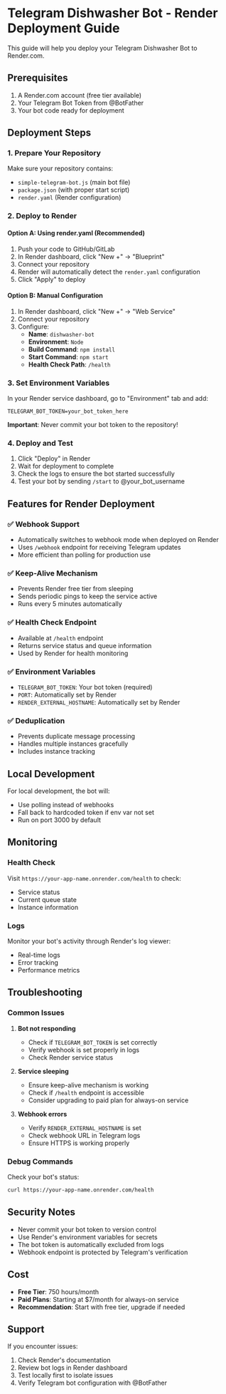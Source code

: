 # Telegram Dishwasher Bot - Render Deployment Guide

This guide will help you deploy your Telegram Dishwasher Bot to Render.com.

## Prerequisites

1. A Render.com account (free tier available)
2. Your Telegram Bot Token from @BotFather
3. Your bot code ready for deployment

## Deployment Steps

### 1. Prepare Your Repository

Make sure your repository contains:
- `simple-telegram-bot.js` (main bot file)
- `package.json` (with proper start script)
- `render.yaml` (Render configuration)

### 2. Deploy to Render

#### Option A: Using render.yaml (Recommended)

1. Push your code to GitHub/GitLab
2. In Render dashboard, click "New +" → "Blueprint"
3. Connect your repository
4. Render will automatically detect the `render.yaml` configuration
5. Click "Apply" to deploy

#### Option B: Manual Configuration

1. In Render dashboard, click "New +" → "Web Service"
2. Connect your repository
3. Configure:
   - **Name**: `dishwasher-bot`
   - **Environment**: `Node`
   - **Build Command**: `npm install`
   - **Start Command**: `npm start`
   - **Health Check Path**: `/health`

### 3. Set Environment Variables

In your Render service dashboard, go to "Environment" tab and add:

```
TELEGRAM_BOT_TOKEN=your_bot_token_here
```

**Important**: Never commit your bot token to the repository!

### 4. Deploy and Test

1. Click "Deploy" in Render
2. Wait for deployment to complete
3. Check the logs to ensure the bot started successfully
4. Test your bot by sending `/start` to @your_bot_username

## Features for Render Deployment

### ✅ Webhook Support
- Automatically switches to webhook mode when deployed on Render
- Uses `/webhook` endpoint for receiving Telegram updates
- More efficient than polling for production use

### ✅ Keep-Alive Mechanism
- Prevents Render free tier from sleeping
- Sends periodic pings to keep the service active
- Runs every 5 minutes automatically

### ✅ Health Check Endpoint
- Available at `/health` endpoint
- Returns service status and queue information
- Used by Render for health monitoring

### ✅ Environment Variables
- `TELEGRAM_BOT_TOKEN`: Your bot token (required)
- `PORT`: Automatically set by Render
- `RENDER_EXTERNAL_HOSTNAME`: Automatically set by Render

### ✅ Deduplication
- Prevents duplicate message processing
- Handles multiple instances gracefully
- Includes instance tracking

## Local Development

For local development, the bot will:
- Use polling instead of webhooks
- Fall back to hardcoded token if env var not set
- Run on port 3000 by default

## Monitoring

### Health Check
Visit `https://your-app-name.onrender.com/health` to check:
- Service status
- Current queue state
- Instance information

### Logs
Monitor your bot's activity through Render's log viewer:
- Real-time logs
- Error tracking
- Performance metrics

## Troubleshooting

### Common Issues

1. **Bot not responding**
   - Check if `TELEGRAM_BOT_TOKEN` is set correctly
   - Verify webhook is set properly in logs
   - Check Render service status

2. **Service sleeping**
   - Ensure keep-alive mechanism is working
   - Check if `/health` endpoint is accessible
   - Consider upgrading to paid plan for always-on service

3. **Webhook errors**
   - Verify `RENDER_EXTERNAL_HOSTNAME` is set
   - Check webhook URL in Telegram logs
   - Ensure HTTPS is working properly

### Debug Commands

Check your bot's status:
```bash
curl https://your-app-name.onrender.com/health
```

## Security Notes

- Never commit your bot token to version control
- Use Render's environment variables for secrets
- The bot token is automatically excluded from logs
- Webhook endpoint is protected by Telegram's verification

## Cost

- **Free Tier**: 750 hours/month
- **Paid Plans**: Starting at $7/month for always-on service
- **Recommendation**: Start with free tier, upgrade if needed

## Support

If you encounter issues:
1. Check Render's documentation
2. Review bot logs in Render dashboard
3. Test locally first to isolate issues
4. Verify Telegram bot configuration with @BotFather
